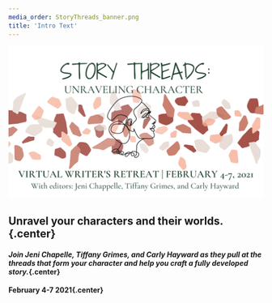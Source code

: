 ```yaml
---
media_order: StoryThreads_banner.png
title: 'Intro Text'
---
```


![Story Threads Logo](StoryThreads_banner.png)

## Unravel your characters and their worlds.{.center}

#### _Join Jeni Chapelle, Tiffany Grimes, and Carly Hayward as they pull at the threads that form your character and help you craft a fully developed story._{.center}

#### February 4-7 2021{.center}
